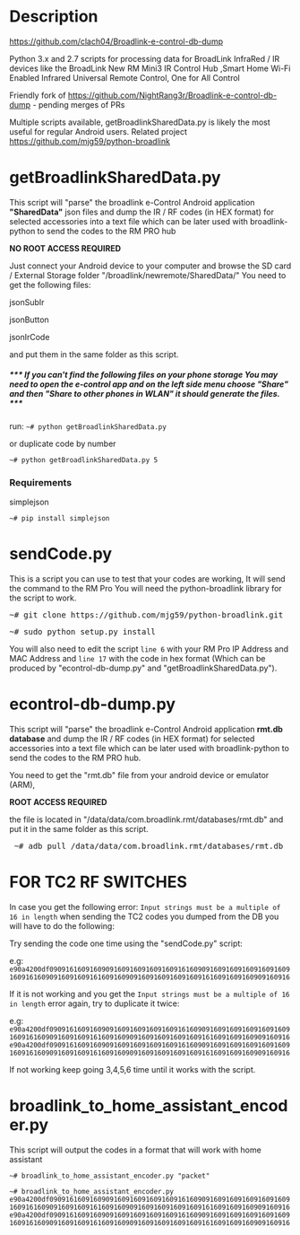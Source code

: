 # Description

https://github.com/clach04/Broadlink-e-control-db-dump

Python 3.x and 2.7 scripts for processing data for BroadLink InfraRed / IR devices like the BroadLink New RM Mini3 IR Control Hub ,Smart Home Wi-Fi Enabled Infrared Universal Remote Control, One for All Control

Friendly fork of https://github.com/NightRang3r/Broadlink-e-control-db-dump - pending merges of PRs

Multiple scripts available, getBroadlinkSharedData.py is likely the most useful for regular Android users.
Related project https://github.com/mjg59/python-broadlink

# getBroadlinkSharedData.py

This script will "parse" the broadlink e-Control Android application **"SharedData"** json files and dump the IR / RF codes (in HEX format) for selected accessories into a text file which can be later used with broadlink-python to send the codes to the RM PRO hub

**NO ROOT ACCESS REQUIRED**

Just connect your Android device to your computer and browse the SD card / External Storage folder "/broadlink/newremote/SharedData/"
You need to get the following files:

jsonSubIr

jsonButton

jsonIrCode

and put them in the same folder as this script.

##### *** If you can't find the following files on your phone storage You may need to open the e-control app and on the left side menu choose "Share" and then "Share to other phones in WLAN" it should generate the files. ***

run: `~# python getBroadlinkSharedData.py`

or duplicate code by number

`~# python getBroadlinkSharedData.py 5`

### Requirements

simplejson

`~# pip install simplejson`

# sendCode.py

This is a script you can use to test that your codes are working, It will send the command to the RM Pro
You will need the python-broadlink library for the script to work.


<pre>~# git clone https://github.com/mjg59/python-broadlink.git</pre>

<pre>~# sudo python setup.py install</pre>

You will also need to edit the script `line 6` with your RM Pro IP Address and MAC Address and `line 17` with the code in hex format (Which can be produced by "econtrol-db-dump.py" and "getBroadlinkSharedData.py").


# econtrol-db-dump.py

This script will "parse" the broadlink e-Control Android application **rmt.db database** and dump the IR / RF codes (in HEX format) for selected accessories into a text file which can be later used with broadlink-python to send the codes to the RM PRO hub.

You need to get the "rmt.db" file from your android device or emulator (ARM), 

**ROOT ACCESS REQUIRED**

the file is located in "/data/data/com.broadlink.rmt/databases/rmt.db" and put it in the same folder as this script.

<pre> ~# adb pull /data/data/com.broadlink.rmt/databases/rmt.db </pre>


# FOR TC2 RF SWITCHES

In case you get the following error: `Input strings must be a multiple of 16 in length` when sending the TC2 codes you dumped from the DB you will have to do the following:

Try sending the code one time using the "sendCode.py" script:

e.g:
`e90a4200df0909161609160909160916091609160916160909160916091609160916091609161609091609160916160916090916091609160916091616091609160909160916`

If it is not working and you get the `Input strings must be a multiple of 16 in length` error again, try to duplicate it twice:

e.g:
`e90a4200df0909161609160909160916091609160916160909160916091609160916091609161609091609160916160916090916091609160916091616091609160909160916e90a4200df0909161609160909160916091609160916160909160916091609160916091609161609091609160916160916090916091609160916091616091609160909160916`

If not working keep going 3,4,5,6 time until it works with the script.

# broadlink_to_home_assistant_encoder.py

This script will output the codes in a format that will work with home assistant

`~# broadlink_to_home_assistant_encoder.py "packet"`

`~# broadlink_to_home_assistant_encoder.py e90a4200df0909161609160909160916091609160916160909160916091609160916091609161609091609160916160916090916091609160916091616091609160909160916e90a4200df0909161609160909160916091609160916160909160916091609160916091609161609091609160916160916090916091609160916091616091609160909160916`
